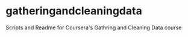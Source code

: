gatheringandcleaningdata
========================

Scripts and Readme for Coursera's Gathring and Cleaning Data course
